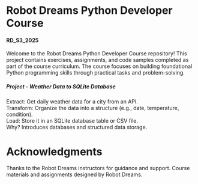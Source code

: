 # Robot Dreams Python Developer Course
#### RD_S3_2025

Welcome to the Robot Dreams Python Developer Course repository! This project contains exercises, assignments, and code samples completed as part of the course curriculum. The course focuses on building foundational Python programming skills through practical tasks and problem-solving.

##### Project - Weather Data to SQLite Database
Extract: Get daily weather data for a city from an API.<br>
Transform: Organize the data into a structure (e.g., date, temperature, condition).<br>
Load: Store it in an SQLite database table or CSV file.<br>
Why? Introduces databases and structured data storage.

# Acknowledgments
Thanks to the Robot Dreams instructors for guidance and support.
Course materials and assignments designed by Robot Dreams.